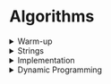 # Algorithms

<details>
  <summary>Warm-up</summary>
  
  - [Diagonal Difference](https://github.com/wingkwong/hackerrank/tree/master/problem-solving/algorithms/warmup/diagonal-difference)
  - [A Very Big Sum](https://github.com/wingkwong/hackerrank/tree/master/problem-solving/algorithms/warmup/a-very-big-sum)
  - [Simple Array Sum](https://github.com/wingkwong/hackerrank/tree/master/problem-solving/algorithms/warmup/simple-array-sum)
  - [Compare the Triplets](https://github.com/wingkwong/hackerrank/tree/master/problem-solving/algorithms/warmup/compare-the-triplets)
  - [Birthday Cake Candles](https://github.com/wingkwong/hackerrank/tree/master/problem-solving/algorithms/warmup/birthday-cake-candles)
  - [Mini-Max Sum](https://github.com/wingkwong/hackerrank/tree/master/problem-solving/algorithms/warmup/mini-max-sum)
  - [Plus Minus](https://github.com/wingkwong/hackerrank/tree/master/problem-solving/algorithms/warmup/plus-minus)
  - [Staircase](https://github.com/wingkwong/hackerrank/tree/master/problem-solving/algorithms/warmup/staircase)
  - [Time Conversion](https://github.com/wingkwong/hackerrank/tree/master/problem-solving/algorithms/warmup/time-conversion)
</details>

<details>
  <summary>Strings</summary>

  - [Camel Case](https://github.com/wingkwong/hackerrank/tree/master/problem-solving/algorithms/strings/camelcase)
  - [Making Anagrams](https://github.com/wingkwong/hackerrank/tree/master/problem-solving/algorithms/strings/making-anagrams)
  - [Strong Password](https://github.com/wingkwong/hackerrank/tree/master/problem-solving/algorithms/strings/strong-password)
  - [HackerRank in a String](https://github.com/wingkwong/hackerrank/tree/master/problem-solving/algorithms/strings/hackerrank-in-a-string)
  - [Mars Exploration](https://github.com/wingkwong/hackerrank/tree/master/problem-solving/algorithms/strings/mars-exploration)
  - [Pangrams](https://github.com/wingkwong/hackerrank/tree/master/problem-solving/algorithms/strings/pangrams)
</details>

<details>
  <summary>Implementation</summary>

  - [Extra Long Factorials](https://github.com/wingkwong/hackerrank/tree/master/problem-solving/algorithms/implementation/extra-long-factorials)
  - [Grading Students](https://github.com/wingkwong/hackerrank/tree/master/problem-solving/algorithms/implementation/grading)
  - [The Time in Words](https://github.com/wingkwong/hackerrank/tree/master/problem-solving/algorithms/implementation/the-time-in-words)
</details>


<details>
  <summary>Dynamic Programming</summary>

  - [The Longest Increasing Subsequence](https://github.com/wingkwong/hackerrank/tree/master/problem-solving/algorithms/dynamic-programming/longest-increasing-subsequent)
</details>
